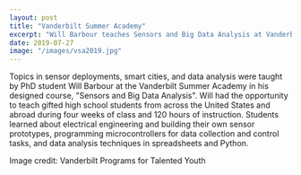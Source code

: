 ```yaml
---
layout: post
title: "Vanderbilt Summer Academy"
excerpt: "Will Barbour teaches Sensors and Big Data Analysis at Vanderbilt Summer Academy for gifted high school students."
date: 2019-07-27
image: "/images/vsa2019.jpg"
---
```


Topics in sensor deployments, smart cities, and data analysis were taught by PhD student Will Barbour at the Vanderbilt Summer Academy in his designed course, "Sensors and Big Data Analysis". Will had the opportunity to teach gifted high school students from across the United States and abroad during four weeks of class and 120 hours of instruction. Students learned about electrical engineering and building their own sensor prototypes, programming microcontrollers for data collection and control tasks, and data analysis techniques in spreadsheets and Python.

Image credit: Vanderbilt Programs for Talented Youth